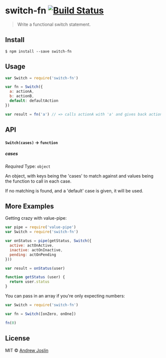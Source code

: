 # switch-fn [![Build Status](https://travis-ci.org/ajoslin/switch-fn.svg?branch=master)](https://travis-ci.org/ajoslin/switch-fn)

> Write a functional switch statement.

## Install

```
$ npm install --save switch-fn
```

## Usage

```js
var Switch = require('switch-fn')

var fn = Switch({
  a: actionA,
  b: actionB,
  default: defaultAction
})

var result = fn('a') // => calls actionA with 'a' and gives back actionA's return value
```

## API

#### `Switch(cases)` -> `function`

##### cases

*Required*
Type: `object`

An object, with keys being the 'cases' to match against and values being the function to call in each case.

If no matching is found, and a 'default' case is given, it will be used.

## More Examples

Getting crazy with value-pipe:

```js
var pipe = require('value-pipe')
var Switch = require('switch-fn')

var onStatus = pipe(getStatus, Switch({
  active: actOnActive,
  inactive: actOnInactive,
  pending: actOnPending
}))

var result = onStatus(user)

function getStatus (user) {
  return user.status
}
```

You can pass in an array if you're only expecting numbers:

```js
var Switch = require('switch-fn')

var fn = Switch([onZero, onOne])

fn(0)
```

## License

MIT © [Andrew Joslin](http://ajoslin.com)
